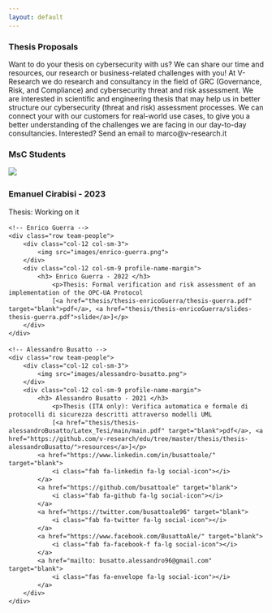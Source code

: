 ```yaml
---
layout: default
---
```


<div class="row super-bottom-margin">
    <h3 class="text-center w-100">Thesis Proposals</h3>
    <p>
	Want to do your thesis on cybersecurity with us? We can share our time and resources, our research or business-related challenges with you!
	At V-Research we do research and consultancy in the field of GRC (Governance, Risk, and Compliance) and cybersecurity threat and risk assessment. 
	We are interested in scientific and engineering thesis 
	that may help us in better structure our cybersecurity (threat and risk) assessment processes. 
	We can connect your with our customers for real-world use cases, to give you a better understanding of the challenges we are facing in our day-to-day consultancies.
	Interested? Send an email to marco@v-research.it
    </p>
</div>

<h3 class="text-center w-100 team-sec-border"> MsC Students <i class="fas fa-user-graduate"></i> </h3>

<div class="row team-people m-top-z">
    <!-- Emanuel Cirabisi -->
    <div class="row team-people">
        <div class="col-12 col-sm-3">
            <img src="images/emanuel-cirabisi.png">
        </div>
        <div class="col-12 col-sm-9 profile-name-margin">
            <h3> Emanuel Cirabisi - 2023 </h3>
                <p>Thesis: Working on it</p>
        </div>
    </div>

    <!-- Enrico Guerra -->
    <div class="row team-people">
        <div class="col-12 col-sm-3">
            <img src="images/enrico-guerra.png">
        </div>
        <div class="col-12 col-sm-9 profile-name-margin">
            <h3> Enrico Guerra - 2022 </h3>
                <p>Thesis: Formal verification and risk assessment of an implementation of the OPC-UA Protocol
                [<a href="thesis/thesis-enricoGuerra/thesis-guerra.pdf" target="blank">pdf</a>, <a href="thesis/thesis-enricoGuerra/slides-thesis-guerra.pdf">slide</a>]</p>
        </div>
    </div>

    <!-- Alessandro Busatto -->
    <div class="row team-people">
        <div class="col-12 col-sm-3">
            <img src="images/alessandro-busatto.png">
        </div>
        <div class="col-12 col-sm-9 profile-name-margin">
            <h3> Alessandro Busatto - 2021 </h3>
                <p>Thesis (ITA only): Verifica automatica e formale di protocolli di sicurezza descritti attraverso modelli UML
                [<a href="thesis/thesis-alessandroBusatto/Latex_Tesi/main/main.pdf" target="blank">pdf</a>, <a href="https://github.com/v-research/edu/tree/master/thesis/thesis-alessandroBusatto/">resources</a>]</p>
            <a href="https://www.linkedin.com/in/busattoale/" target="blank">
                <i class="fab fa-linkedin fa-lg social-icon"></i>
            </a>
            <a href="https://github.com/busattoale" target="blank">
                <i class="fab fa-github fa-lg social-icon"></i>
            </a>
            <a href="https://twitter.com/busattoale96" target="blank">
                <i class="fab fa-twitter fa-lg social-icon"></i>
            </a>
            <a href="https://www.facebook.com/BusattoAle/" target="blank">
                <i class="fab fa-facebook-f fa-lg social-icon"></i>
            </a>
            <a href="mailto: busatto.alessandro96@gmail.com" target="blank">
                <i class="fas fa-envelope fa-lg social-icon"></i>
            </a>
        </div>
    </div>
</div> 

<script>
    $(".thesis").addClass("nav-text-color");
</script>
